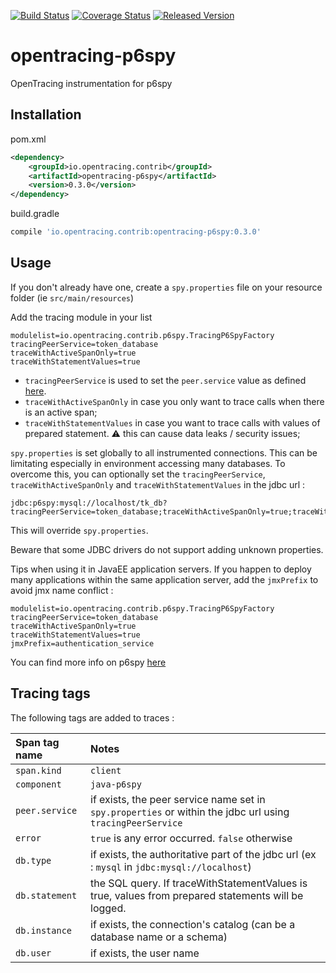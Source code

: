 [![Build Status][ci-img]][ci] [![Coverage Status][cov-img]][cov] [![Released Version][maven-img]][maven]

# opentracing-p6spy
OpenTracing instrumentation for p6spy

## Installation

pom.xml
```xml
<dependency>
    <groupId>io.opentracing.contrib</groupId>
    <artifactId>opentracing-p6spy</artifactId>
    <version>0.3.0</version>
</dependency>
```

build.gradle
```groovy
compile 'io.opentracing.contrib:opentracing-p6spy:0.3.0'
```

## Usage
If you don't already have one, create a `spy.properties` file on your resource folder (ie `src/main/resources`)

Add the tracing module in your list
```properties
modulelist=io.opentracing.contrib.p6spy.TracingP6SpyFactory
tracingPeerService=token_database
traceWithActiveSpanOnly=true
traceWithStatementValues=true
```
* `tracingPeerService` is used to set the `peer.service` value as defined [here](https://github.com/opentracing/specification/blob/master/semantic_conventions.md).
* `traceWithActiveSpanOnly` in case you only want to trace calls when there is an active span;
* `traceWithStatementValues` in case you want to trace calls with values of prepared statement. :warning: this can cause data leaks / security issues;

`spy.properties` is set globally to all instrumented connections. This can be limitating especially in environment accessing many databases.
To overcome this, you can optionally set the `tracingPeerService`, `traceWithActiveSpanOnly` and `traceWithStatementValues` in the jdbc url : 
```
jdbc:p6spy:mysql://localhost/tk_db?tracingPeerService=token_database;traceWithActiveSpanOnly=true;traceWithStatementValues=true
```
This will override `spy.properties`.

Beware that some JDBC drivers do not support adding unknown properties.

Tips when using it in JavaEE application servers. If you happen to deploy many applications within the same application server, add the `jmxPrefix` to avoid jmx name conflict :
```properties
modulelist=io.opentracing.contrib.p6spy.TracingP6SpyFactory
tracingPeerService=token_database
traceWithActiveSpanOnly=true
traceWithStatementValues=true
jmxPrefix=authentication_service
``` 

You can find more info on p6spy [here](https://github.com/p6spy/p6spy)

## Tracing tags
The following tags are added to traces :
 
| Span tag name | Notes |
|:--------------|:-------------------|
| `span.kind` | `client` |
| `component` | `java-p6spy` |
| `peer.service` | if exists, the peer service name set in `spy.properties` or within the jdbc url using `tracingPeerService` |
| `error` | `true` is any error occurred. `false` otherwise |
| `db.type` | if exists, the authoritative part of the jdbc url (ex : `mysql` in `jdbc:mysql://localhost`) |
| `db.statement` | the SQL query. If traceWithStatementValues is true, values from prepared statements will be logged. |
| `db.instance` | if exists, the connection's catalog (can be a database name or a schema) |
| `db.user` | if exists, the user name |

[ci-img]: https://travis-ci.org/opentracing-contrib/java-p6spy.svg?branch=master
[ci]: https://travis-ci.org/opentracing-contrib/java-p6spy
[cov-img]: https://coveralls.io/repos/github/opentracing-contrib/java-p6spy/badge.svg?branch=master
[cov]: https://coveralls.io/github/opentracing-contrib/java-p6spy?branch=master
[maven-img]: https://img.shields.io/maven-central/v/io.opentracing.contrib/opentracing-p6spy.svg
[maven]: http://search.maven.org/#search%7Cga%7C1%7Copentracing-p6spy
